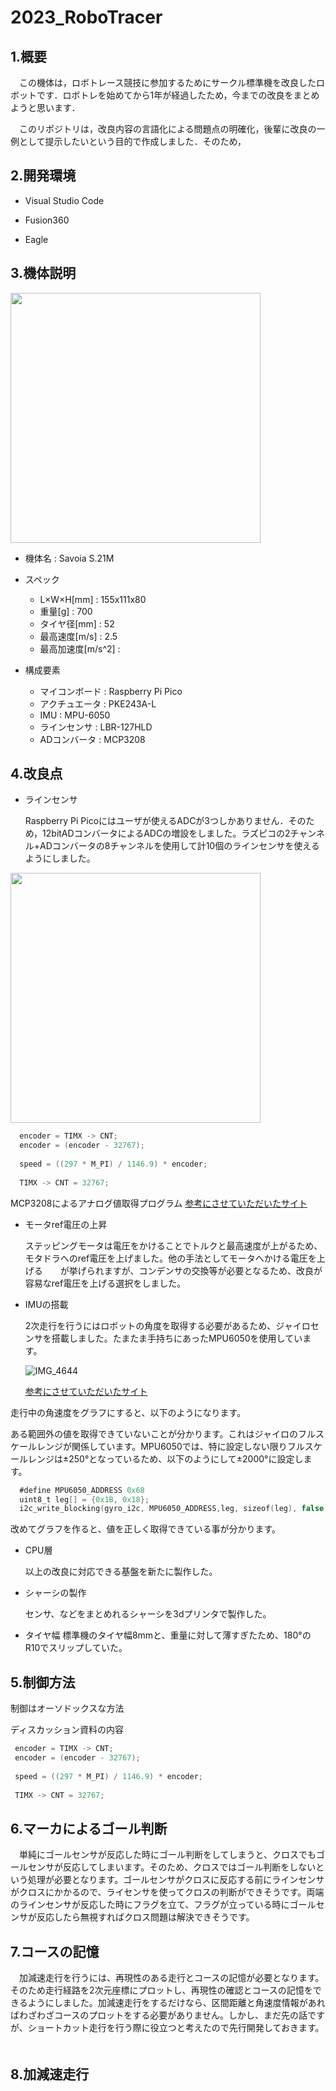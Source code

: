 # 2023_RoboTracer
## 1.概要
　この機体は，ロボトレース競技に参加するためにサークル標準機を改良したロボットです．ロボトレを始めてから1年が経過したため，今までの改良をまとめようと思います．

　このリポジトリは，改良内容の言語化による問題点の明確化，後輩に改良の一例として提示したいという目的で作成しました．そのため，

## 2.開発環境
 - Visual Studio Code

 - Fusion360

 - Eagle

## 3.機体説明
<img src="https://github.com/MasA-23/2023_RoboTracer/assets/147514546/6678fec6-45e2-4e66-b0d3-dd4fd7b67914" width="400px">


- 機体名 : Savoia S.21M


- スペック
  - L×W×H[mm] : 155x111x80
  - 重量[g] : 700
  - タイヤ径[mm] : 52
  - 最高速度[m/s] : 2.5
  - 最高加速度[m/s^2] : 


- 構成要素
  - マイコンボード : Raspberry Pi Pico
  - アクチュエータ : PKE243A-L
  - IMU : MPU-6050
  - ラインセンサ : LBR-127HLD
  - ADコンバータ : MCP3208

    
## 4.改良点
- ラインセンサ
  
   Raspberry Pi Picoにはユーザが使えるADCが3つしかありません．そのため，12bitADコンバータによるADCの増設をしました。ラズピコの2チャンネル+ADコンバータの8チャンネルを使用して計10個のラインセンサを使えるようにしました。

<img src="https://github.com/MasA-23/2023_RoboTracer/assets/147514546/81f3ebca-04ac-492f-b433-5287070fb427" width="400px">

```Swift
  encoder = TIMX -> CNT;
  encoder = (encoder - 32767);
  
  speed = ((297 * M_PI) / 1146.9) * encoder;
  
  TIMX -> CNT = 32767;
  ```

MCP3208によるアナログ値取得プログラム
[参考にさせていただいたサイト](https://qiita.com/jamjam/items/6d49f9200d809b4a1d72)



- モータref電圧の上昇
  
   ステッピングモータは電圧をかけることでトルクと最高速度が上がるため、モタドラへのref電圧を上げました。他の手法としてモータへかける電圧を上げる　　が挙げられますが、コンデンサの交換等が必要となるため、改良が容易なref電圧を上げる選択をしました。
  

- IMUの搭載
  
    2次走行を行うにはロボットの角度を取得する必要があるため、ジャイロセンサを搭載しました。たまたま手持ちにあったMPU6050を使用しています。
  
  ![IMG_4644](https://github.com/MasA-23/2023_RoboTracer/assets/147514546/0492ced1-3b90-49bc-9984-d6cbd6b88eaa)

  [参考にさせていただいたサイト](https://github.com/raspberrypi/pico-examples/blob/master/i2c/mpu6050_i2c/mpu6050_i2c.c)

走行中の角速度をグラフにすると、以下のようになります。


ある範囲外の値を取得できていないことが分かります。これはジャイロのフルスケールレンジが関係しています。MPU6050では、特に設定しない限りフルスケールレンジは±250°となっているため、以下のようにして±2000°に設定します。

```Swift
  #define MPU6050_ADDRESS 0x68
  uint8_t leg[] = {0x1B, 0x18};
  i2c_write_blocking(gyro_i2c, MPU6050_ADDRESS,leg, sizeof(leg), false );
  ```

改めてグラフを作ると、値を正しく取得できている事が分かります。


- CPU層

   以上の改良に対応できる基盤を新たに製作した。


- シャーシの製作

    センサ、などをまとめれるシャーシを3dプリンタで製作した。

- タイヤ幅
  標準機のタイヤ幅8mmと、重量に対して薄すぎたため、180°のR10でスリップしていた。
  
## 5.制御方法

制御はオーソドックスな方法

ディスカッション資料の内容
 ```Swift
  encoder = TIMX -> CNT;
  encoder = (encoder - 32767);
  
  speed = ((297 * M_PI) / 1146.9) * encoder;
  
  TIMX -> CNT = 32767;
  ```


## 6.マーカによるゴール判断

　単純にゴールセンサが反応した時にゴール判断をしてしまうと、クロスでもゴールセンサが反応してしまいます。そのため、クロスではゴール判断をしないという処理が必要となります。ゴールセンサがクロスに反応する前にラインセンサがクロスにかかるので、ライセンサを使ってクロスの判断ができそうです。両端のラインセンサが反応した時にフラグを立て、フラグが立っている時にゴールセンサが反応したら無視すればクロス問題は解決できそうです。

 
## 7.コースの記憶
　加減速走行を行うには、再現性のある走行とコースの記憶が必要となります。そのため走行経路を2次元座標にプロットし、再現性の確認とコースの記憶をできるようにしました。加減速走行をするだけなら、区間距離と角速度情報があればわざわざコースのプロットをする必要がありません。しかし、まだ先の話ですが、ショートカット走行を行う際に役立つと考えたので先行開発しておきます。
 　
　
## 8.加減速走行


